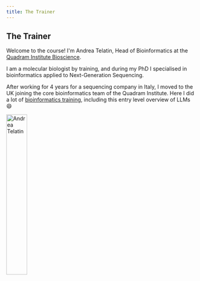 ```yaml
---
title: The Trainer
---
```


## The Trainer

Welcome to the course! 
I'm Andrea Telatin, Head of Bioinformatics at the [Quadram Institute Bioscience](https://www.quadram.ac.uk).

I am a molecular biologist by training, and during my PhD I specialised in bioinformatics applied to Next-Generation Sequencing.

After working for 4 years for a sequencing company in Italy, I moved to the UK joining the core bioinformatics team of the Quadram Institute.
Here I did a lot of [bioinformatics training](https://www.telatin.com/bioinformatics/microbiome-bioinformatics/index.html),
including this entry level overview of LLMs :smile:

<img src="{{ site.baseurl }}/{% link /img/andrea-telatin.png %}" alt="Andrea Telatin" style="width: 33%;"/>

